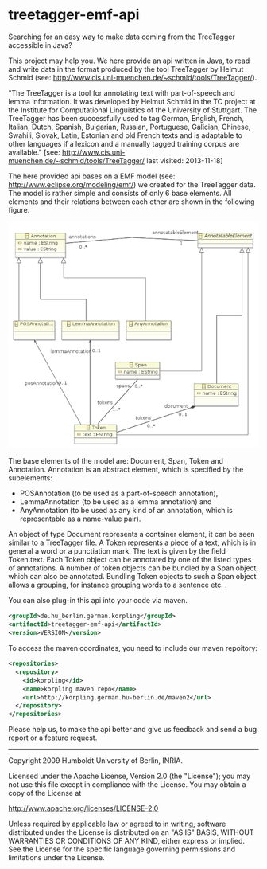 treetagger-emf-api
==================

Searching for an easy way to make data coming from the TreeTagger accessible in Java?

This project may help you. We here provide an api written in Java, to read and write data in the format produced by the tool TreeTagger by Helmut Schmid (see: http://www.cis.uni-muenchen.de/~schmid/tools/TreeTagger/).

"The TreeTagger is a tool for annotating text with part-of-speech and lemma information. It was developed by Helmut Schmid in the TC project at the Institute for Computational Linguistics of the University of Stuttgart. The TreeTagger has been successfully used to tag German, English, French, Italian, Dutch, Spanish, Bulgarian, Russian, Portuguese, Galician, Chinese, Swahili, Slovak, Latin, Estonian and old French texts and is adaptable to other languages if a lexicon and a manually tagged training corpus are available." [see: http://www.cis.uni-muenchen.de/~schmid/tools/TreeTagger/ last visited: 2013-11-18]

The here provided api bases on a EMF model (see: http://www.eclipse.org/modeling/emf/) we created for the TreeTagger data. The model is rather simple and consists of only 6 base elements. All elements and their relations between each other are shown in the following figure.

![The model of the treetagger-emf-api in EMF, a UML near dialect](./src/main/resources/model/treetagger.png)

The base elements of the model are: Document, Span, Token and Annotation. Annotation is an abstract element, which is specified by the subelements: 
* POSAnnotation (to be used as a part-of-speech annotation), 
* LemmaAnnotation (to be used as a lemma annotation) and 
* AnyAnnotation (to be used as any kind of an annotation, which is representable as a name-value pair). 

An object of type Document represents a container element, it can be seen similar to a TreeTagger file. A Token represents a piece of a text, which is in general a word or a punctiation mark. The text is given by the field Token.text. Each Token object can be annotated by one of the listed types of annotations. A number of token objects can be bundled by a Span object, which can also be annotated. Bundling Token objects to such a Span object allows a grouping, for instance grouping words to a sentence etc. .

You can also plug-in this api into your code via maven. 

```xml
<groupId>de.hu_berlin.german.korpling</groupId>
<artifactId>treetagger-emf-api</artifactId>
<version>VERSION</version>
```

To access the maven coordinates, you need to include our maven repoitory:

```xml
<repositories>
  <repository>
    <id>korpling</id>
    <name>korpling maven repo</name>
    <url>http://korpling.german.hu-berlin.de/maven2</url>
  </repository>
</repositories>
```

Please help us, to make the api better and give us feedback and send a bug report or a feature request.

---
  Copyright 2009 Humboldt University of Berlin, INRIA.

  Licensed under the Apache License, Version 2.0 (the "License");
  you may not use this file except in compliance with the License.
  You may obtain a copy of the License at
 
  http://www.apache.org/licenses/LICENSE-2.0

  Unless required by applicable law or agreed to in writing, software
  distributed under the License is distributed on an "AS IS" BASIS,
  WITHOUT WARRANTIES OR CONDITIONS OF ANY KIND, either express or implied.
  See the License for the specific language governing permissions and
  limitations under the License.
